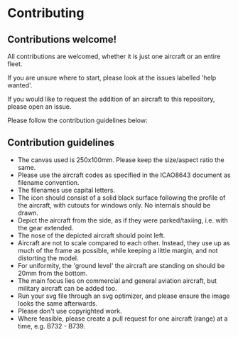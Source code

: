 # Contributing

## Contributions welcome!
All contributions are welcomed, whether it is just one aircraft or an entire fleet.

If you are unsure where to start, please look at the issues labelled 'help wanted'.

If you would like to request the addition of an aircraft to this repository, please open an issue.

Please follow the contribution guidelines below:

## Contribution guidelines
* The canvas used is 250x100mm. Please keep the size/aspect ratio the same.
* Please use the aircraft codes as specified in the ICAO8643 document as filename convention.
* The filenames use capital letters.
* The icon should consist of a solid black surface following the profile of the aircraft, with cutouts for windows only. No internals should be drawn.
* Depict the aircraft from the side, as if they were parked/taxiing, i.e. with the gear extended.
* The nose of the depicted aircraft should point left.
* Aircraft are not to scale compared to each other. Instead, they use up as much of the frame as possible, while keeping a little margin, and not distorting the model.
* For uniformity, the 'ground level' the aircraft are standing on should be 20mm from the bottom.
* The main focus lies on commercial and general aviation aircraft, but military aircraft can be added too.
* Run your svg file through an svg optimizer, and please ensure the image looks the same afterwards.
* Please don't use copyrighted work.
* Where feasible, please create a pull request for one aircraft (range) at a time, e.g. B732 - B739.
